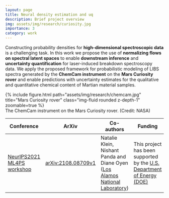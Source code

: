 ```yaml
---
layout: page
title: Neural density estimation and uq
description: Brief project overview
img: assets/img/research/curiosity.jpg
importance: 3
category: work
---
```


Constructing probability densities for **high-dimensional spectroscopic data** is a challenging task. In this work we propose the use of **normalizing flows on spectral latent spaces** to enable **downstream inference** and **uncertainty quantification** for laser-induced breakdown spectroscopy data. We apply the proposed framework for probabilistic modeling of LIBS spectra generated by the **ChemCam instrument** on the **Mars Curiosity rover** and enable predictions with uncertainty estimates for the qualitative and quantitative chemical content of Martian material samples.

<div class="row justify-content-sm-center">
    <div class="col-sm-4 mt-3 mt-md-0">
        {% include figure.html path="assets/img/research/chemcam.jpg" title="Mars Curiosity rover" class="img-fluid rounded z-depth-1" zoomable=true %}
    </div>
</div>
<div class="caption">
    The ChemCam instrument on the Mars Curiosity rover. (Credit: NASA)
</div>

|  **Conference** |  **ArXiv** | **Co-authors**  | **Funding**  |  **Codes** |
|---|---|---|---|---|
| [NeurIPS2021 ML4PS workshop](https://ml4physicalsciences.github.io/2021/)  | [arXiv:2108.08709v1](https://arxiv.org/abs/2108.08709) | Natalie Klein, Nishant Panda and Diane Oyen ([Los Alamos National Laboratory](https://www.lanl.gov/)) | This project has been supported by the [U.S. Department of Energy (DOE)](https://www.energy.gov/) |  [Github repo](https://github.com/katiana22/uq4chemcam) |
 
